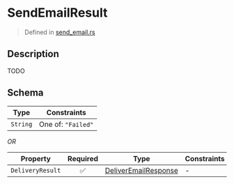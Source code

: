 # SendEmailResult
> Defined in [send_email.rs](../../../../../interface/src/interface/routes/native/send_email.rs)

## Description
TODO

## Schema

| Type | Constraints |
| --- | --- |
| `String` | One of: `"Failed"` |

*OR*

| Property | Required | Type | Constraints |
| --- | :---: | --- | --- |
| `DeliveryResult` | ✅ | [DeliverEmailResponse](../../../routes/foreign/deliver_email/DeliverEmailResponse.md) |  -  |


